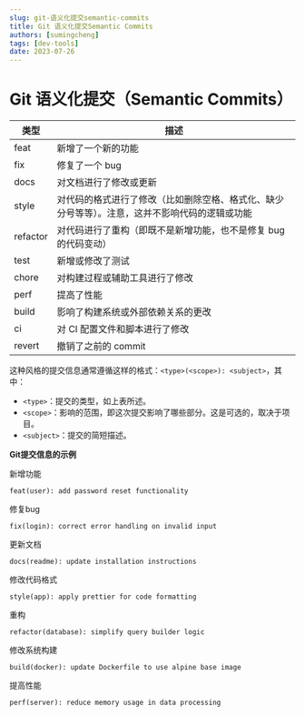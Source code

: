 ```yaml
---
slug: git-语义化提交semantic-commits
title: Git 语义化提交Semantic Commits
authors: [sumingcheng]
tags: [dev-tools]
date: 2023-07-26
---
```


# Git 语义化提交（Semantic Commits）



 



| 类型 | 描述 |
| --- | --- |
| feat | 新增了一个新的功能 |
| fix | 修复了一个 bug |
| docs | 对文档进行了修改或更新 |
| style | 对代码的格式进行了修改（比如删除空格、格式化、缺少分号等等）。注意，这并不影响代码的逻辑或功能 |
| refactor | 对代码进行了重构（即既不是新增功能，也不是修复 bug 的代码变动） |
| test | 新增或修改了测试 |
| chore | 对构建过程或辅助工具进行了修改 |
| perf | 提高了性能 |
| build | 影响了构建系统或外部依赖关系的更改 |
| ci | 对 CI 配置文件和脚本进行了修改 |
| revert | 撤销了之前的 commit |

这种风格的提交信息通常遵循这样的格式：`<type>(<scope>): <subject>`，其中：

* `<type>`：提交的类型，如上表所述。
* `<scope>`：影响的范围，即这次提交影响了哪些部分。这是可选的，取决于项目。
* `<subject>`：提交的简短描述。

**Git提交信息的示例**

新增功能

```
feat(user): add password reset functionality
```

修复bug

```
fix(login): correct error handling on invalid input
```

更新文档

```
docs(readme): update installation instructions
```

修改代码格式

```
style(app): apply prettier for code formatting
```

重构

```
refactor(database): simplify query builder logic
```

修改系统构建

```
build(docker): update Dockerfile to use alpine base image
```

提高性能

```
perf(server): reduce memory usage in data processing
```